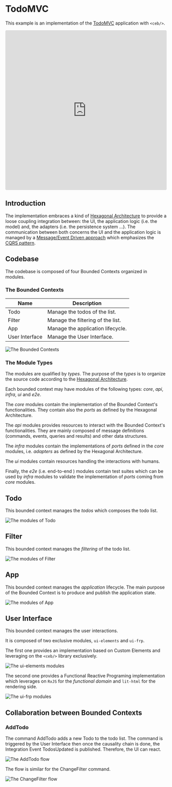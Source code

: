 # TodoMVC

This example is an implementation of the [TodoMVC](https://todomvc.com) application with `<ceb/>`.

<iframe src="https://codesandbox.io/embed/ceb-example-todomvc-fzll0?fontsize=14&hidenavigation=1&theme=light&view=preview"
style="width:100%; height:500px; border:0; border-radius: 4px; overflow:hidden;"
title="&lt;ceb/&gt; ~ example - TodoMVC"
allow="accelerometer; ambient-light-sensor; camera; encrypted-media; geolocation; gyroscope; hid; microphone; midi; payment; usb; vr; xr-spatial-tracking"
sandbox="allow-forms allow-modals allow-popups allow-presentation allow-same-origin allow-scripts"></iframe>

## Introduction

The implementation embraces a kind of [Hexagonal Architecture] to provide a loose coupling integration between: the UI, the application logic (i.e. the model) and, the adapters (i.e. the persistence system ...).
The communication between both concerns the UI and the application logic is managed by a [Message/Event Driven approach] which emphasizes the [CQRS pattern].

[hexagonal architecture]: https://alistair.cockburn.us/hexagonal-architecture
[message/event driven approach]: https://www.reactivemanifesto.org/glossary#Message-Driven
[cqrs pattern]: https://www.martinfowler.com/bliki/CQRS.html

## Codebase

The codebase is composed of four Bounded Contexts organized in modules.

### The Bounded Contexts

| Name           | Description                       |
|----------------|-----------------------------------|
| Todo           | Manage the todos of the list.     |
| Filter         | Manage the filtering of the list. |
| App            | Manage the application lifecycle. |
| User Interface | Manage the User Interface.        |

![The Bounded Contexts](bounded_contexts.png)

### The Module Types

The modules are qualified by _types_.
The purpose of the _types_ is to organize the source code according to the [Hexagonal Architecture].

Each bounded context may have modules of the following types: _core_, _api_, _infra_, _ui_ and _e2e_.

The _core_ modules contain the implementation of the Bounded Context's functionalities.
They contain also the _ports_ as defined by the Hexagonal Architecture.

The _api_ modules provides resources to interact with the Bounded Context's functionalities.
They are mainly composed of message definitions (commands, events, queries and results) and other data structures.

The _infra_ modules contain the implementations of _ports_ defined in the _core_ modules, i.e. _adapters_ as defined by the Hexagonal Architecture.

The _ui_ modules contain resources handling the interactions with humans.

Finally, the _e2e_ (i.e. end-to-end ) modules contain test suites which can be used by _infra_ modules to validate the implementation of _ports_ coming from _core_ modules.

## Todo 

This bounded context manages the _todos_ which composes the todo list.

![The modules of Todo](modules_todo.png)

## Filter

This bounded context manages the _filtering_ of the todo list.

![The modules of Filter](modules_filter.png)

## App

This bounded context manages the _application_ lifecycle.
The main purpose of the Bounded Context is to produce and publish the application state.

![The modules of App](modules_app.png)

## User Interface

This bounded context manages the user interactions.

It is composed of two exclusive modules, `ui-elements` and `ui-frp`.

The first one provides an implementation based on Custom Elements and leveraging on the `<ceb/>` library exclusively.

![The ui-elements modules](modules_ui_elements.png)

The second one provides a Functional Reactive Programing implementation which leverages on `RxJS` for the _functional domain_ and `lit-html` for the rendering side.

![The ui-frp modules](modules_ui_frp.png)

## Collaboration between Bounded Contexts

### AddTodo

The command AddTodo adds a new Todo to the todo list.
The command is triggered by the User Interface then once the causality chain is done, the Integration Event TodosUpdated is published.
Therefore, the UI can react.

![The AddTodo flow](eventstorming_AddTodo.png)

The flow is similar for the ChangeFilter command.

![The ChangeFilter flow](eventstorming_ChangeFiler.png)
